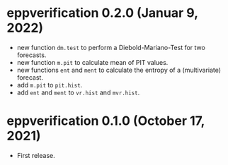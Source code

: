 # eppverification 0.2.0 (Januar 9, 2022)

- new function `dm.test` to perform a Diebold-Mariano-Test for two forecasts.
- new function `m.pit` to calculate mean of PIT values.
- new functions `ent` and `ment` to calculate the entropy of a (multivariate) forecast.
- add `m.pit` to `pit.hist`.
- add `ent` and `ment` to `vr.hist` and `mvr.hist`.


# eppverification 0.1.0 (October 17, 2021)

-   First release.
